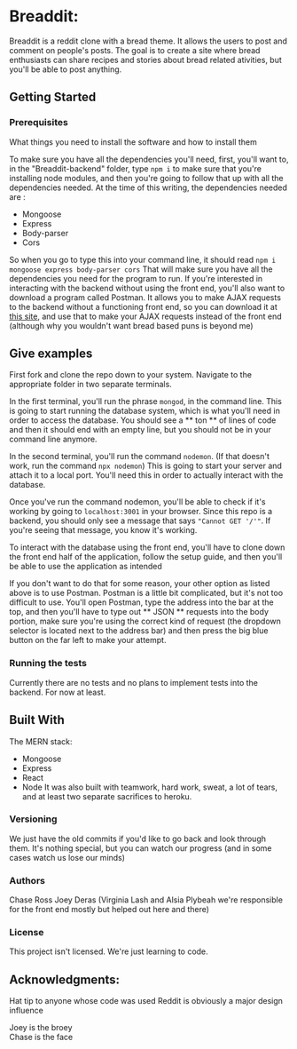 # Breaddit:

Breaddit is a reddit clone with a bread theme. It allows the users to post and comment on people's posts. The goal is to create a site where bread enthusiasts can share recipes and stories about bread related ativities, but you'll be able to post anything.

## Getting Started

### Prerequisites

What things you need to install the software and how to install them

To make sure you have all the dependencies you'll need, first, you'll want to, in the "Breaddit-backend" folder, type `npm i` to make sure that you're installing node modules, and then you're going to follow that up with all the dependencies needed. At the time of this writing, the dependencies needed are :

- Mongoose
- Express
- Body-parser
- Cors

So when you go to type this into your command line, it should read `npm i mongoose express body-parser cors` That will make sure you have all the dependencies you need for the program to run. If you're interested in interacting with the backend without using the front end, you'll also want to download a program called Postman. It allows you to make AJAX requests to the backend without a functioning front end, so you can download it at [this site](https://www.getpostman.com/), and use that to make your AJAX requests instead of the front end (although why you wouldn't want bread based puns is beyond me)

## Give examples

First fork and clone the repo down to your system. Navigate to the appropriate folder in two separate terminals.

In the first terminal, you'll run the phrase `mongod`, in the command line. This is going to start running the database system, which is what you'll need in order to access the database. You should see a ** ton ** of lines of code and then it should end with an empty line, but you should not be in your command line anymore.

In the second terminal, you'll run the command `nodemon`. (If that doesn't work, run the command `npx nodemon`) This is going to start your server and attach it to a local port. You'll need this in order to actually interact with the database.

Once you've run the command nodemon, you'll be able to check if it's working by going to `localhost:3001` in your browser. Since this repo is a backend, you should only see a message that says `"Cannot GET '/'"`. If you're seeing that message, you know it's working.

To interact with the database using the front end, you'll have to clone down the front end half of the application, follow the setup guide, and then you'll be able to use the application as intended

If you don't want to do that for some reason, your other option as listed above is to use Postman. Postman is a little bit complicated, but it's not too difficult to use. You'll open Postman, type the address into the bar at the top, and then you'll have to type out ** JSON ** requests into the body portion, make sure you're using the correct kind of request (the dropdown selector is located next to the address bar) and then press the big blue button on the far left to make your attempt.

### Running the tests

Currently there are no tests and no plans to implement tests into the backend. For now at least.

## Built With

The MERN stack:

- Mongoose
- Express
- React
- Node
  It was also built with teamwork, hard work, sweat, a lot of tears, and at least two separate sacrifices to heroku.

### Versioning

We just have the old commits if you'd like to go back and look through them. It's nothing special, but you can watch our progress (and in some cases watch us lose our minds)

### Authors

Chase Ross
Joey Deras
(Virginia Lash and Alsia Plybeah we're responsible for the front end mostly but helped out here and there)

### License

This project isn't licensed. We're just learning to code.

## Acknowledgments:

Hat tip to anyone whose code was used
Reddit is obviously a major design influence

Joey is the broey\
Chase is the face
